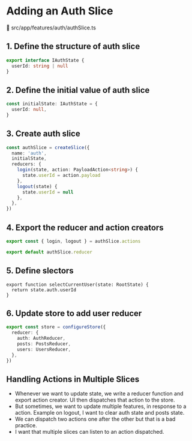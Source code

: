 # Adding an Auth Slice

📁 src/app/features/auth/authSlice.ts

## 1. Define the structure of auth slice

```ts
export interface IAuthState {
  userId: string | null
}
```

## 2. Define the initial value of auth slice

```ts
const initialState: IAuthState = {
  userId: null,
}
```

## 3. Create auth slice

```ts
const authSlice = createSlice({
  name: 'auth',
  initialState,
  reducers: {
    login(state, action: PayloadAction<string>) {
      state.userId = action.payload
    },
    logout(state) {
      state.userId = null
    },
  },
})

```

## 4. Export the reducer and action creators

```ts
export const { login, logout } = authSlice.actions

export default authSlice.reducer
```

## 5. Define slectors

```
export function selectCurrentUser(state: RootState) {
  return state.auth.userId
}
```

## 6. Update store to add user reducer

```ts
export const store = configureStore({
  reducer: {
    auth: AuthReducer,
    posts: PostsReducer,
    users: UsersReducer,
  },
})
```


## Handling Actions in Multiple Slices

- Whenever we want to update state, we write a reducer function and export action creator. UI then dispatches that action to the store.
- But sometimes, we want to update multiple features, in response to a action. Example on logout, I want to clear auth state and posts state.
- We can dispatch two actions one after the other but that is a bad practice.
- I want that multiple slices can listen to an action dispatched.
